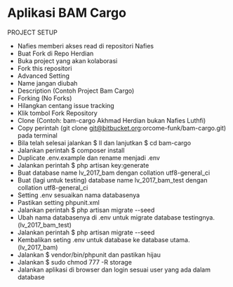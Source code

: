# Aplikasi BAM Cargo

PROJECT SETUP

- Nafies memberi akses read di repositori Nafies
- Buat Fork di Repo Herdian
- Buka project yang akan kolaborasi
- Fork this repositori
- Advanced Setting
- Name jangan diubah
- Description (Contoh Project Bam Cargo)
- Forking (No Forks)
- Hilangkan centang issue tracking
- Klik tombol Fork Repository
- Clone (Contoh: bam-cargo Akhmad Herdian bukan Nafies Luthfi)
- Copy perintah (git clone git@bitbucket.org:orcome-funk/bam-cargo.git) pada terminal
- Bila telah selesai jalankan $ ll dan lanjutkan $ cd bam-cargo
- Jalankan perintah $ composer install 
- Duplicate .env.example dan rename menjadi .env
- Jalankan perintah $ php artisan key:generate
- Buat database name lv_2017_bam dengan collation utf8-general_ci
- Buat (lagi untuk testing) database name lv_2017_bam_test dengan collation utf8-general_ci
- Setting .env sesuaikan nama databasenya
- Pastikan setting phpunit.xml
  <env name="DB_DATABASE" value="lv_2017_bam_test"/>
- Jalankan perintah $ php artisan migrate --seed
- Ubah nama databasenya di .env untuk migrate database testingnya. (lv_2017_bam_test)
- Jalankan perintah $ php artisan migrate --seed
- Kembalikan seting .env untuk database ke database utama. (lv_2017_bam)
- Jalankan $ vendor/bin/phpunit dan pastikan hijau
- Jalankan $ sudo chmod 777 -R storage
- Jalankan aplikasi di browser dan login sesuai user yang ada dalam database